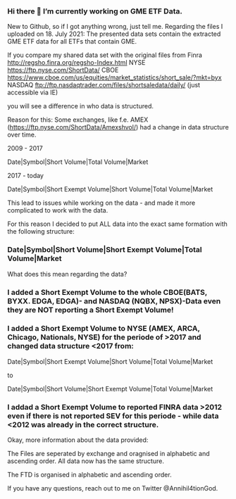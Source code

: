### Hi there 👋 I’m currently working on GME ETF Data.
New to Github, so if I got anything wrong, just tell me.
Regarding the files I uploaded on 18. July 2021:
The presented data sets contain the extracted GME ETF data for all ETFs that contain GME.

If you compare my shared data set with the original files from
Finra http://regsho.finra.org/regsho-Index.html
NYSE https://ftp.nyse.com/ShortData/
CBOE https://www.cboe.com/us/equities/market_statistics/short_sale/?mkt=byx
NASDAQ ftp://ftp.nasdaqtrader.com/files/shortsaledata/daily/ (just accessible via IE)

you will see a difference in who data is structured.

Reason for this: 
Some exchanges, like f.e. AMEX (https://ftp.nyse.com/ShortData/Amexshvol/) had a change in data structure over time.

2009 - 2017 

Date|Symbol|Short Volume|Total Volume|Market

2017 - today 

Date|Symbol|Short Exempt Volume|Short Volume|Total Volume|Market

This lead to issues while working on the data - and made it more complicated to work with the data.

For this reason I decided to put ALL data into the exact same formation with the following structure:

### Date|Symbol|Short Volume|Short Exempt Volume|Total Volume|Market

What does this mean regarding the data? 

### I added a Short Exempt Volume to the whole CBOE(BATS, BYXX. EDGA, EDGA)- and NASDAQ (NQBX, NPSX)-Data  even they are NOT reporting a Short Exempt Volume!

### I added a Short Exempt Volume to NYSE (AMEX, ARCA, Chicago, Nationals, NYSE)  for the periode of >2017 and changed data structure <2017 from:

Date|Symbol|Short Exempt Volume|Short Volume|Total Volume|Market

to

Date|Symbol|Short Volume|Short Exempt Volume|Total Volume|Market

### I addad a Short Exempt Volume to reported FINRA data >2012 even if there is not reported SEV for this periode - while data <2012 was already in the correct structure. 


Okay, more information about the data provided:

The Files are seperated by exchange and oragnised in alphabetic and ascending order. 
All data now has the same structure. 

The FTD is organised in alphabetic and ascending order.

If you have any questions, reach out to me on Twitter @Annihil4tionGod.






<!--
**AnnihilationGod/AnnihilationGod** is a ✨ _special_ ✨ repository because its `README.md` (this file) appears on your GitHub profile.

Here are some ideas to get you started:

- I’m currently working on GME ETF Data.

